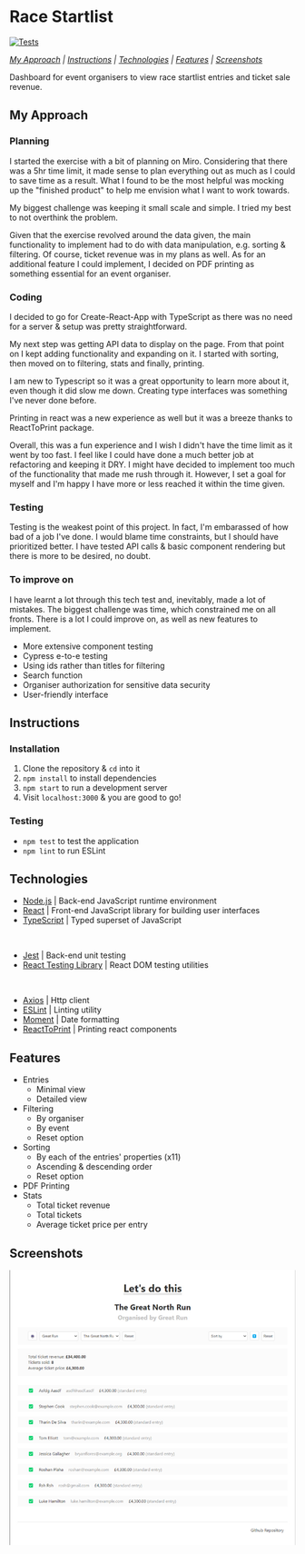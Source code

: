 # Race Startlist

[![Tests](https://github.com/ruiined/race-startlist/actions/workflows/testing.yml/badge.svg)](https://github.com/ruiined/race-startlist/actions/workflows/testing.yml)

_[My Approach](#my-approach) | [Instructions](#instructions) | [Technologies](#technologies) | [Features](#features) | [Screenshots](#screenshots)_

Dashboard for event organisers to view race startlist entries and ticket sale revenue.

## My Approach

### Planning

I started the exercise with a bit of planning on Miro. Considering that there was a 5hr time limit, it made sense to plan everything out as much as I could to save time as a result. What I found to be the most helpful was mocking up the "finished product" to help me envision what I want to work towards.

My biggest challenge was keeping it small scale and simple. I tried my best to not overthink the problem.

Given that the exercise revolved around the data given, the main functionality to implement had to do with data manipulation, e.g. sorting & filtering. Of course, ticket revenue was in my plans as well. As for an additional feature I could implement, I decided on PDF printing as something essential for an event organiser.

### Coding

I decided to go for Create-React-App with TypeScript as there was no need for a server & setup was pretty straightforward.

My next step was getting API data to display on the page. From that point on I kept adding functionality and expanding on it. I started with sorting, then moved on to filtering, stats and finally, printing.

I am new to Typescript so it was a great opportunity to learn more about it, even though it did slow me down. Creating type interfaces was something I've never done before.

Printing in react was a new experience as well but it was a breeze thanks to ReactToPrint package.

Overall, this was a fun experience and I wish I didn't have the time limit as it went by too fast. I feel like I could have done a much better job at refactoring and keeping it DRY. I might have decided to implement too much of the functionality that made me rush through it. However, I set a goal for myself and I'm happy I have more or less reached it within the time given.

### Testing

Testing is the weakest point of this project. In fact, I'm embarassed of how bad of a job I've done. I would blame time constraints, but I should have prioritized better. I have tested API calls & basic component rendering but there is more to be desired, no doubt.

### To improve on

I have learnt a lot through this tech test and, inevitably, made a lot of mistakes. The biggest challenge was time, which constrained me on all fronts. There is a lot I could improve on, as well as new features to implement.

- More extensive component testing
- Cypress e-to-e testing
- Using ids rather than titles for filtering
- Search function
- Organiser authorization for sensitive data security
- User-friendly interface

## Instructions

### Installation

1. Clone the repository & `cd` into it
2. `npm install` to install dependencies
3. `npm start` to run a development server
4. Visit `localhost:3000` & you are good to go!

### Testing

- `npm test` to test the application
- `npm lint` to run ESLint

## Technologies

- [Node.js](https://nodejs.dev/) | Back-end JavaScript runtime environment
- [React](https://reactjs.org) | Front-end JavaScript library for building user interfaces
- [TypeScript](https://www.typescriptlang.org/) | Typed superset of JavaScript

<br />

- [Jest](https://jestjs.io/) | Back-end unit testing
- [React Testing Library](https://testing-library.com/) | React DOM testing utilities

<br />

- [Axios](https://github.com/axios/axios) | Http client
- [ESLint](https://eslint.org/) | Linting utility
- [Moment](https://momentjs.com/) | Date formatting
- [ReactToPrint](https://github.com/gregnb/react-to-print) | Printing react components

## Features

- Entries
  - Minimal view
  - Detailed view
- Filtering
  - By organiser
  - By event
  - Reset option
- Sorting
  - By each of the entries' properties (x11)
  - Ascending & descending order
  - Reset option
- PDF Printing
- Stats
  - Total ticket revenue
  - Total tickets
  - Average ticket price per entry

## Screenshots

![Screenshot](https://github.com/ruiined/race-startlist/blob/main/screens/race-startlist-screenshot.jpg)
